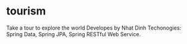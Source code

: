 # tourism
Take a tour to explore the world
Developes by Nhat Dinh
Techonogies: Spring Data, Spring JPA, Spring RESTful Web Service.
